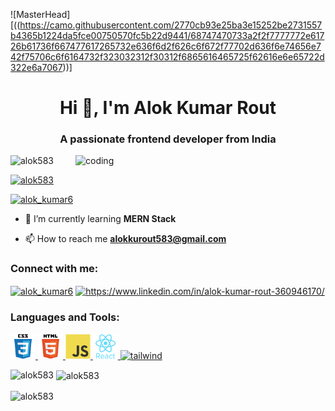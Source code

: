 ![MasterHead][((https://camo.githubusercontent.com/2770cb93e25ba3e15252be2731557b4365b1224da5fce00750570fc5b22d9441/68747470733a2f2f7777772e61726b61736f667477617265732e636f6d2f626c6f672f77702d636f6e74656e742f75706c6f6164732f323032312f30312f6865616465725f62616e6e65722d322e6a7067))]
<h1 align="center">Hi 👋, I'm Alok Kumar Rout</h1>
<h3 align="center">A passionate frontend developer from India</h3>
<img align="right" alt="coding" width="400"  src="https://in.pinterest.com/pin/pinterest--311381761734186207/" >
<p align="left"> <img src="https://komarev.com/ghpvc/?username=alok583&label=Profile%20views&color=0e75b6&style=flat" alt="alok583" /> </p>

<p align="left"> <a href="https://github.com/ryo-ma/github-profile-trophy"><img src="https://github-profile-trophy.vercel.app/?username=alok583" alt="alok583" /></a> </p>

<p align="left"> <a href="https://twitter.com/alok_kumar6" target="blank"><img src="https://img.shields.io/twitter/follow/alok_kumar6?logo=twitter&style=for-the-badge" alt="alok_kumar6" /></a> </p>

- 🌱 I’m currently learning **MERN Stack**

- 📫 How to reach me **alokkurout583@gmail.com**

<h3 align="left">Connect with me:</h3>
<p align="left">
<a href="https://twitter.com/alok_kumar6" target="blank"><img align="center" src="https://raw.githubusercontent.com/rahuldkjain/github-profile-readme-generator/master/src/images/icons/Social/twitter.svg" alt="alok_kumar6" height="30" width="40" /></a>
<a href="https://linkedin.com/in/https://www.linkedin.com/in/alok-kumar-rout-360946170/" target="blank"><img align="center" src="https://raw.githubusercontent.com/rahuldkjain/github-profile-readme-generator/master/src/images/icons/Social/linked-in-alt.svg" alt="https://www.linkedin.com/in/alok-kumar-rout-360946170/" height="30" width="40" /></a>
</p>

<h3 align="left">Languages and Tools:</h3>
<p align="left"> <a href="https://www.w3schools.com/css/" target="_blank" rel="noreferrer"> <img src="https://raw.githubusercontent.com/devicons/devicon/master/icons/css3/css3-original-wordmark.svg" alt="css3" width="40" height="40"/> </a> <a href="https://www.w3.org/html/" target="_blank" rel="noreferrer"> <img src="https://raw.githubusercontent.com/devicons/devicon/master/icons/html5/html5-original-wordmark.svg" alt="html5" width="40" height="40"/> </a> <a href="https://developer.mozilla.org/en-US/docs/Web/JavaScript" target="_blank" rel="noreferrer"> <img src="https://raw.githubusercontent.com/devicons/devicon/master/icons/javascript/javascript-original.svg" alt="javascript" width="40" height="40"/> </a> <a href="https://reactjs.org/" target="_blank" rel="noreferrer"> <img src="https://raw.githubusercontent.com/devicons/devicon/master/icons/react/react-original-wordmark.svg" alt="react" width="40" height="40"/> </a> <a href="https://tailwindcss.com/" target="_blank" rel="noreferrer"> <img src="https://www.vectorlogo.zone/logos/tailwindcss/tailwindcss-icon.svg" alt="tailwind" width="40" height="40"/> </a> </p>

<p><img align="left" src="https://github-readme-stats.vercel.app/api/top-langs?username=alok583&show_icons=true&locale=en&layout=compact" alt="alok583" /></p>

<p>&nbsp;<img align="center" src="https://github-readme-stats.vercel.app/api?username=alok583&show_icons=true&locale=en" alt="alok583" /></p>

<p><img align="center" src="https://github-readme-streak-stats.herokuapp.com/?user=alok583&" alt="alok583" /></p>
